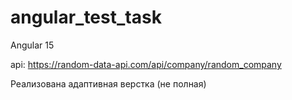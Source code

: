 # angular_test_task

Angular 15


api: https://random-data-api.com/api/company/random_company


Реализована адаптивная верстка (не полная)
